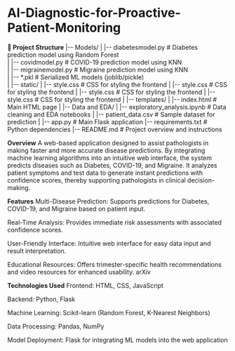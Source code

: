 # AI-Diagnostic-for-Proactive-Patient-Monitoring

**📂 Project Structure**
|-- Models/
|   |-- diabetesmodel.py                # Diabetes prediction model using Random Forest<br>
|   |-- covidmodel.py                   # COVID-19 prediction model using KNN<br>
|   |-- migrainemodel.py                # Migraine prediction model using KNN<br>
|   |-- *.pkl                           # Serialized ML models (joblib/pickle)<br>
|
|-- static/
|   |-- style.css                       # CSS for styling the frontend
|   |-- style.css                       # CSS for styling the frontend
|   |-- style.css                       # CSS for styling the frontend
|   |-- style.css                       # CSS for styling the frontend
|
|-- templates/
|   |-- index.html                      # Main HTML page
|
|-- Data and EDA/
|   |-- exploratory_analysis.ipynb      # Data cleaning and EDA notebooks
|   |-- patient_data.csv                # Sample dataset for prediction
|
|-- app.py                              # Main Flask application
|-- requirements.txt                    # Python dependencies
|-- README.md                           # Project overview and instructions

**Overview**
A web-based application designed to assist pathologists in making faster and more accurate disease predictions. By integrating machine learning algorithms into an intuitive web interface, the system predicts diseases such as Diabetes, COVID-19, and Migraine. It analyzes patient symptoms and test data to generate instant predictions with confidence scores, thereby supporting pathologists in clinical decision-making.

**Features**
Multi-Disease Prediction: Supports predictions for Diabetes, COVID-19, and Migraine based on patient input.

Real-Time Analysis: Provides immediate risk assessments with associated confidence scores.

User-Friendly Interface: Intuitive web interface for easy data input and result interpretation.

Educational Resources: Offers trimester-specific health recommendations and video resources for enhanced usability.
arXiv

**Technologies Used**
Frontend: HTML, CSS, JavaScript

Backend: Python, Flask

Machine Learning: Scikit-learn (Random Forest, K-Nearest Neighbors)

Data Processing: Pandas, NumPy

Model Deployment: Flask for integrating ML models into the web application
